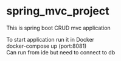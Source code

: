 # spring_mvc_project

This is spring boot CRUD mvc application 


To start application run it in Docker<br/>
docker-compose up (port:8081)<br/>
Can run from ide but need to connect to db
